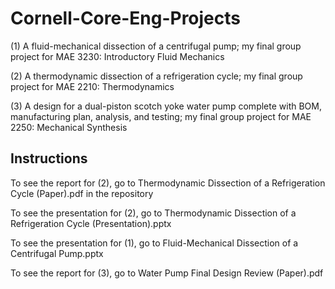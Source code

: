 # Cornell-Core-Eng-Projects
(1) A fluid-mechanical dissection of a centrifugal pump; my final group project for MAE 3230: Introductory Fluid Mechanics

(2) A thermodynamic dissection of a refrigeration cycle; my final group project for MAE 2210: Thermodynamics

(3) A design for a dual-piston scotch yoke water pump complete with BOM, manufacturing plan, analysis, and testing; my final group project for MAE 2250: Mechanical Synthesis

## Instructions
To see the report for (2), go to Thermodynamic Dissection of a Refrigeration Cycle (Paper).pdf in the repository

To see the presentation for (2), go to Thermodynamic Dissection of a Refrigeration Cycle (Presentation).pptx

To see the presentation for (1), go to Fluid-Mechanical Dissection of a Centrifugal Pump.pptx

To see the report for (3), go to Water Pump Final Design Review (Paper).pdf
